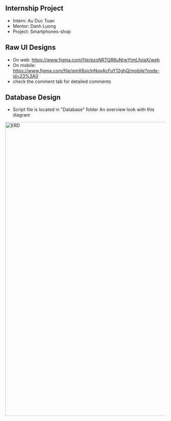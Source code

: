 ## Internship Project

- Intern: Au Duc Tuan
- Mentor: Danh Luong
- Project: Smartphones-shop


## Raw UI Designs
- On web: https://www.figma.com/file/pzoNRTQR6uNtwYtmLfoiaX/web
- On mobile: https://www.figma.com/file/qmX8siclnNqxAcFuY12ghQ/mobile?node-id=23%3A0
- check the comment tab for detailed comments

## Database Design
- Script file is located in "Database" folder
An overview look with this diagram
<img width="924" alt="ERD" src="https://user-images.githubusercontent.com/43056724/111422985-2edff880-8722-11eb-89cb-bf89f3a4a841.png">

